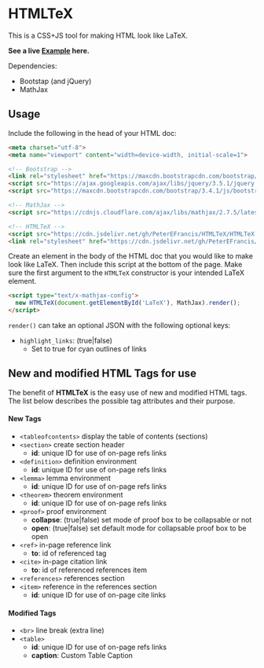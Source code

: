 # HTMLTeX

This is a CSS+JS tool for making HTML look like LaTeX.

**See a live [Example](https://peterefrancis.com/HTMLTeX/examples/) here.**

Dependencies:
 - Bootstap (and jQuery)
 - MathJax

## Usage

Include the following in the head of your HTML doc:

```HTML
<meta charset="utf-8">
<meta name="viewport" content="width=device-width, initial-scale=1">

<!-- Bootstrap -->
<link rel="stylesheet" href="https://maxcdn.bootstrapcdn.com/bootstrap/3.4.1/css/bootstrap.min.css">
<script src="https://ajax.googleapis.com/ajax/libs/jquery/3.5.1/jquery.min.js"></script>
<script src="https://maxcdn.bootstrapcdn.com/bootstrap/3.4.1/js/bootstrap.min.js"></script>

<!-- MathJax -->
<script src="https://cdnjs.cloudflare.com/ajax/libs/mathjax/2.7.5/latest.js?config=TeX-MML-AM_CHTML"></script>

<!-- HTMLTeX -->
<script src="https://cdn.jsdelivr.net/gh/PeterEFrancis/HTMLTeX/HTMLTeX.min.js"></script>
<link rel="stylesheet" href="https://cdn.jsdelivr.net/gh/PeterEFrancis/HTMLTeX/HTMLTeX.min.css">
```

Create an element in the body of the HTML doc that you would like to make look like LaTeX. Then include this script at the bottom of the page. Make sure the first argument to the `HTMLTeX` constructor is your intended LaTeX element.

```HTML
<script type="text/x-mathjax-config">
  new HTMLTeX(document.getElementById('LaTeX'), MathJax).render();
</script>
```

`render()` can take an optional JSON with the following optional keys:
  - `highlight_links`: (true|false)
    - Set to true for cyan outlines of links

## New and modified HTML Tags for use

The benefit of **HTMLTeX** is the easy use of new and modified HTML tags. The list below describes the possible tag attributes and their purpose.

#### New Tags

- `<tableofcontents>` display the table of contents (sections)
- `<section>` create section header
  - **id**: unique ID for use of on-page refs links
- `<definition>` definition environment
  - **id**: unique ID for use of on-page refs links
- `<lemma>` lemma environment
  - **id**: unique ID for use of on-page refs links
- `<theorem>` theorem environment
  - **id**: unique ID for use of on-page refs links
- `<proof>` proof environment
  - **collapse**: (true|false) set mode of proof box to be collapsable or not
  - **open**: (true|false) set default mode for collapsable proof box to be open
- `<ref>` in-page reference link
  - **to**: id of referenced tag
- `<cite>` in-page citation link
  - **to**: id of referenced references item
- `<references>` references section
- `<item>` reference in the references section
  - **id**: unique ID for use of on-page cite links


#### Modified Tags

- `<br>` line break (extra line)
- `<table>`
  - **id**: unique ID for use of on-page refs links
  - **caption**: Custom Table Caption
